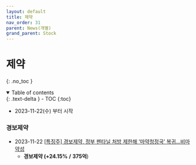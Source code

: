```yaml
---
layout: default
title: 제약
nav_order: 31
parent: News(개별)
grand_parent: Stock
---
```


# 제약

{: .no_toc }

<details open markdown="block">
  <summary>
    Table of contents
  </summary>
  {: .text-delta }
- TOC
{:toc}
</details>

<!------------------------------------ STEP ------------------------------------>

* 2023-11-22(수) 부터 시작



### 경보제약

* 2023-11-22 [[특징주\] 경보제약, 정부 펜타닐 처방 제한해 ‘마약청정국’ 복귀...비마약성](https://www.etoday.co.kr/news/view/2304809)
  * **경보제약 **(**+24.15%** **/** **375억**)

